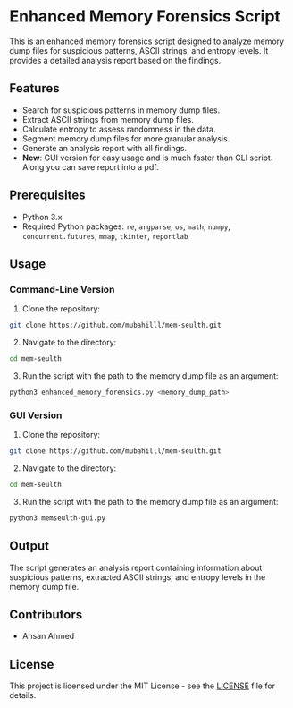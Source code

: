 # Enhanced Memory Forensics Script
This is an enhanced memory forensics script designed to analyze memory dump files for suspicious patterns, ASCII strings, and entropy levels. It provides a detailed analysis report based on the findings.

## Features
- Search for suspicious patterns in memory dump files.
- Extract ASCII strings from memory dump files.
- Calculate entropy to assess randomness in the data.
- Segment memory dump files for more granular analysis.
- Generate an analysis report with all findings.
- **New**: GUI version for easy usage and is much faster than CLI script. Along you can save report into a pdf. 

## Prerequisites
- Python 3.x
- Required Python packages: `re`, `argparse`, `os`, `math`, `numpy`, `concurrent.futures`, `mmap`, `tkinter`, `reportlab`
## Usage

### Command-Line Version

1. Clone the repository:
```bash
git clone https://github.com/mubahilll/mem-seulth.git
```

2. Navigate to the directory:
```bash
cd mem-seulth
```

3. Run the script with the path to the memory dump file as an argument:
```bash
python3 enhanced_memory_forensics.py <memory_dump_path>
```
### GUI Version

1. Clone the repository:
```bash
git clone https://github.com/mubahilll/mem-seulth.git
```

2. Navigate to the directory:
```bash
cd mem-seulth
```

3. Run the script with the path to the memory dump file as an argument:
```bash
python3 memseulth-gui.py
```

## Output

The script generates an analysis report containing information about suspicious patterns, extracted ASCII strings, and entropy levels in the memory dump file.

## Contributors
- Ahsan Ahmed
  
## License

This project is licensed under the MIT License - see the [LICENSE](LICENSE) file for details.
